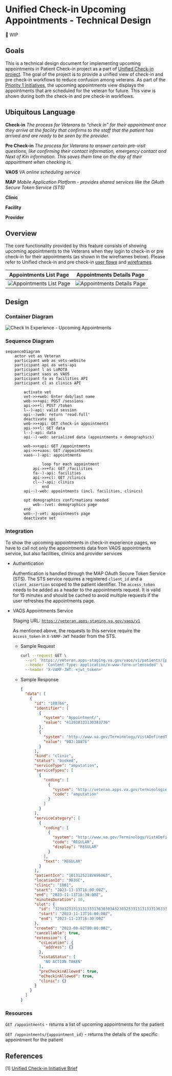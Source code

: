 # Unified Check-in Upcoming Appointments - Technical Design

<aside>
🚧 WIP

</aside>

## Goals

This is a technical design document for implementing upcoming appointments in Patient Check-in project as a part of [Unified Check-in project](https://github.com/department-of-veterans-affairs/va.gov-team/blob/master/products/health-care/checkin/product/Initiatives/unified-check-in-experience.md). The goal of the project is to provide a unified view of check-in and pre check-in workflows to reduce confusion among veterans. As part of the [Priority 1 initiatives](https://github.com/department-of-veterans-affairs/va.gov-team/blob/master/products/health-care/checkin/product/Initiatives/unified-check-in-experience.md#priority-1-new-landing-page--accompanying-content-changes-in-progress), the upcoming appointments view displays the appointments that are scheduled for the veteran for future. This view is shown during both the check-in and pre check-in workflows.

## Ubiquitous Language

**Check-in** *The process for Veterans to “check in” for their appointment once they arrive at the facility that confirms to the staff that the patient has arrived and are ready to be seen by the provider.*

**Pre Check-in** *The process for Veterans to answer certain pre-visit questions, like confirming their contact information, emergency contact and Next of Kin information. This saves them time on the day of their appointment when checking in.*

**VAOS** *VA online scheduling service*

**MAP** *Mobile Application Platform - provides shared services like the OAuth Secure Token Service (STS)*

**Clinic**

**Facility**

**Provider**

## Overview

The core functionality provided by this feature consists of showing upcoming appointments to the Veterans when they login to check-in or pre check-in for their appointments (as shown in the wireframes below). Please refer to Unified check-in and pre check-in [user flows](https://www.sketch.com/s/0e890de3-2530-4ee0-986e-cf0314334aec/p/0F9F62F0-68A0-4C8B-9105-A92D0A6448DB/canvas) and [wireframes](https://www.sketch.com/s/0e890de3-2530-4ee0-986e-cf0314334aec/p/868762F3-8E8F-4E23-B0DA-34C1783F0A03/canvas).

| Appointments List Page | Appointments Details Page |
| :---: | :---: |
| ![Appointments List Page](images/appointments-list-page.png) | ![Appointments Details Page](images/appointments-details-page.png)

## Design

### Container Diagram

![Check In Experience - Upcoming Appointments](images/containerDiagram_checkInExp-appts.png)

### Sequence Diagram

```mermaid
sequenceDiagram
    actor vet as Veteran
    participant web as vets-website
    participant api as vets-api
    participant l as LoROTA
    participant vaos as VAOS
    participant fa as facilities API
    participant cl as clinics API

        activate vet
        vet->>+web: Enter dob/last name
        web->>+api: POST /sessions
        api->>+l: POST /token
        l--)-api: valid session
        api--)web: return 'read.full'
        deactivate api
        web->>+api: GET check-in appointments
        api->>+l: GET data
        l--)-api: data
        api--)-web: serialized data (appointments + demographics)

        web->>+api: GET /appointments
        api->>+vaos: GET /appointments
        vaos--)-api: appointments
				
				loop for each appointment
	        api->>+fa: GET /facilities
	        fa--)-api: facilities
	        api->>+cl: GET /clinics
	        cl--)-api: clinics
				end
        api--)-web: appointments (incl. facilities, clinics)

        opt demographics confirmations needed
            web--)vet: demographics page
        end
        web--)-vet: appointments page
        deactivate vet
```

### Integration

To show the upcoming appointments in check-in experience pages, we have to call not only the appointments data from VAOS appointments service, but also facilities, clinics and provider services

- Authentication
    
    Authentication is handled through the MAP OAuth Secure Token Service (STS). The STS service requires a registered `client_id` and a `client_assertion` scoped to the patient identifier. The `access_token` needs to be added as a header to the appointments request. It is valid for 15 minutes and should be cached to avoid multiple requests if the user refreshes the appointments page.

- VAOS Appointments Service
    
    Staging URL: [`https://veteran.apps-staging.va.gov/vaos/v1`](https://veteran.apps-staging.va.gov/vaos/v1)
    
    As mentioned above, the requests to this service require the `access_token` in `X-VAMF-JWT` header from the STS. 
    
    - Sample Request
        
        ```bash
        curl --request GET \
          --url 'https://veteran.apps-staging.va.gov/vaos/v1/patients/{patient_icn}/appointments?start=2023-11-10T17%3A12%3A30.174Z&end=2023-12-12T17%3A12%3A30.174Z' \
          --header 'Content-Type: application/x-www-form-urlencoded' \
          --header 'X-VAMF-JWT: <jwt_token>'
        ```
        
    - Sample Response
        
        ```json
        {
          "data": [
            {
              "id": "180766",
              "identifier": [
                {
                  "system": "Appointment/",
                  "value": "413938333130383736"
                },
                {
                  "system": "http://www.va.gov/Terminology/VistADefinedTerms/409_84",
                  "value": "983:10876"
                }
              ],
              "kind": "clinic",
              "status": "booked",
              "serviceType": "amputation",
              "serviceTypes": [
                {
                  "coding": [
                    {
                      "system": "http://veteran.apps.va.gov/terminologies/fhir/CodeSystem/vats-service-type",
                      "code": "amputation"
                    }
                  ]
                }
              ],
              "serviceCategory": [
                {
                  "coding": [
                    {
                      "system": "http://www.va.gov/Terminology/VistADefinedTerms/409_1",
                      "code": "REGULAR",
                      "display": "REGULAR"
                    }
                  ],
                  "text": "REGULAR"
                }
              ],
              "patientIcn": "1013125218V696863",
              "locationId": "983GC",
              "clinic": "1081",
              "start": "2023-11-13T16:00:00Z",
              "end": "2023-11-13T16:30:00Z",
              "minutesDuration": 30,
              "slot": {
                "id": "3230323331313133313630303A323032333131313331363330",
                "start": "2023-11-13T16:00:00Z",
                "end": "2023-11-13T16:30:00Z"
              },
              "created": "2023-08-02T00:00:00Z",
              "cancellable": true,
              "extension": {
                "ccLocation": {
                  "address": {}
                },
                "vistaStatus": [
                  "NO ACTION TAKEN"
                ],
                "preCheckinAllowed": true,
                "eCheckinAllowed": true,
                "clinic": {}
              }
            }
          ]
        }
        ```

### Resources

`GET /appointments` - returns a list of upcoming appointments for the patient

`GET /appointments/{appointment_id}` - returns the details of the specific appointment for the patient

## References

[1] [Unified Check-in Initiative Brief](https://github.com/department-of-veterans-affairs/va.gov-team/blob/master/products/health-care/checkin/product/Initiatives/unified-check-in-experience.md)
